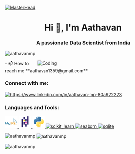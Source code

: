 [![MasterHead]( https://i.pinimg.com/originals/fc/71/63/fc71635c7f1b09ed30413f59bb749582.gif)](http://aathavanmp.io)
<h1 align="center">Hi 👋, I'm Aathavan</h1>
<h3 align="center">A passionate Data Scientist from India</h3>

<p align="left"> <img src="https://komarev.com/ghpvc/?username=aathavanmp&label=Profile%20views&color=0e75b6&style=flat" alt="aathavanmp" /> </p>
<img align= "right" alt="Coding" width= "400" src="https://camo.githubusercontent.com/5dc6ee33381917e41fc9c4951799268998f11a9b864399bf79a0842e4f9b194d/68747470733a2f2f692e696d6775722e636f6d2f315a76566b44632e676966">
- 📫 How to reach me **aathavan1359@gmail.com**

<h3 align="left">Connect with me:</h3>
<p align="left">
<a href="linkedin.com/in/aathavan-mp-80a922223" target="blank"><img align="center" src="https://raw.githubusercontent.com/rahuldkjain/github-profile-readme-generator/master/src/images/icons/Social/linked-in-alt.svg" alt="https://www.linkedin.com/in/aathavan-mp-80a922223" height="30" width="40" /></a>
</p>

<h3 align="left">Languages and Tools:</h3>
<p align="left"> <a href="https://www.mysql.com/" target="_blank" rel="noreferrer"> <img src="https://raw.githubusercontent.com/devicons/devicon/master/icons/mysql/mysql-original-wordmark.svg" alt="mysql" width="40" height="40"/> </a> <a href="https://pandas.pydata.org/" target="_blank" rel="noreferrer"> <img src="https://raw.githubusercontent.com/devicons/devicon/2ae2a900d2f041da66e950e4d48052658d850630/icons/pandas/pandas-original.svg" alt="pandas" width="40" height="40"/> </a> <a href="https://www.python.org" target="_blank" rel="noreferrer"> <img src="https://raw.githubusercontent.com/devicons/devicon/master/icons/python/python-original.svg" alt="python" width="40" height="40"/> </a> <a href="https://scikit-learn.org/" target="_blank" rel="noreferrer"> <img src="https://upload.wikimedia.org/wikipedia/commons/0/05/Scikit_learn_logo_small.svg" alt="scikit_learn" width="40" height="40"/> </a> <a href="https://seaborn.pydata.org/" target="_blank" rel="noreferrer"> <img src="https://seaborn.pydata.org/_images/logo-mark-lightbg.svg" alt="seaborn" width="40" height="40"/> </a> <a href="https://www.sqlite.org/" target="_blank" rel="noreferrer"> <img src="https://www.vectorlogo.zone/logos/sqlite/sqlite-icon.svg" alt="sqlite" width="40" height="40"/> </a> </p>

<p><img align="left" src="https://github-readme-stats.vercel.app/api/top-langs?username=aathavanmp&show_icons=true&locale=en&layout=compact" alt="aathavanmp" /></p>

<p>&nbsp;<img align="center" src="https://github-readme-stats.vercel.app/api?username=aathavanmp&show_icons=true&locale=en" alt="aathavanmp" /></p>

<p><img align="center" src="https://github-readme-streak-stats.herokuapp.com/?user=aathavanmp&" alt="aathavanmp" /></p>

